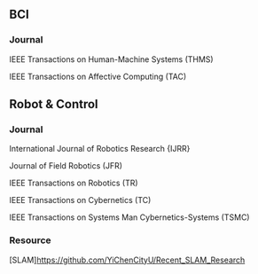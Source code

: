 ## BCI

### Journal

IEEE Transactions on Human-Machine Systems (THMS)

IEEE Transactions on Affective Computing (TAC)

## Robot & Control

### Journal

International Journal of Robotics Research {IJRR}

Journal of Field Robotics (JFR)

IEEE Transactions on Robotics (TR)

IEEE Transactions on Cybernetics (TC)

IEEE Transactions on Systems Man Cybernetics-Systems (TSMC)

### Resource

[SLAM]https://github.com/YiChenCityU/Recent_SLAM_Research